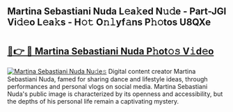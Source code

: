 ## Martina Sebastiani Nuda L𝚎a𝚔ed N𝚞𝚍e - Part-JGl Vi𝚍𝚎o L𝚎a𝚔s - H𝚘𝚝 O𝚗𝚕yf𝚊ns P𝚑𝚘tos U8QXe

# <h2><a href="http://kf8b36e.oniu.top/?m=Martina+Sebastiani+Nuda">🔗👉 🔴 Martina Sebastiani Nuda P𝚑ot𝚘𝚜 V𝚒d𝚎o</a></h2>

[![Martina Sebastiani Nuda Nu𝚍e𝚜](https://i.imgur.com/0qMVB7G.gif)](http://kf8b36e.oniu.top/?m=Martina+Sebastiani+Nuda)
Digital content creator Martina Sebastiani Nuda, famed for sharing dance and lifestyle ideas, through performances and personal vlogs on social media. Martina Sebastiani Nuda's public image is characterized by its openness and accessibility, but the depths of his personal life remain a captivating mystery.  
